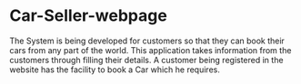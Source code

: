 # Car-Seller-webpage
The System is being developed for customers so that they can book their cars from any part of the world. This application takes information from the customers through filling their details. A customer being registered in the website has the facility to book a Car which he requires.
